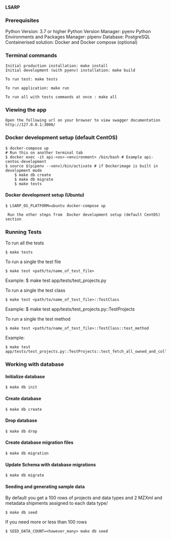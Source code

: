 #### LSARP

### Prerequisites

Python Version: 3.7 or higher
Python Version Manager: pyenv
Python Environments and Packages Manager: pipenv
Database: PostgreSQL
Containerised solution: Docker and Docker compose (optional)

### Terminal commands

    Initial production installation: make install
    Initial development (with pyenv) installation: make build

    To run test: make tests

    To run application: make run

    To run all with tests commands at once : make all


### Viewing the app ###

    Open the following url on your browser to view swagger documentation
    http://127.0.0.1:3000/

### Docker development setup (default CentOS)

    $ docker-compose up
    # Run this on another terminal tab
    $ docker exec -it api-<os>-<environment> /bin/bash # Example api-centos-development
    $ source $(pipenv --venv)/bin/activate # if Dockerimage is built in development mode
        $ make db create
        $ make db migrate
        $ make tests

#### Docker development setup (Ubuntu)

    $ LSARP_OS_PLATFORM=ubuntu docker-compose up

     Run the other steps from  Docker development setup (default CentOS) section

### Running Tests

To run all the tests

    $ make tests

To run a single the test file

    $ make test <path/to/name_of_test_file>

Example: 
    $ make test app/tests/test_projects.py

To run a single the test class

    $ make test <path/to/name_of_test_file>::TestClass

Example: 
    $ make test app/tests/test_projects.py::TestProjects

To run a single the test method

    $ make test <path/to/name_of_test_file>::TestClass::test_method

Example:

    $ make test app/tests/test_projects.py::TestProjects::test_fetch_all_owned_and_collaborating_projects_without_page_and_per_page_and_direction

### Working with database

#### Initialize database

    $ make db init

#### Create database

    $ make db create

#### Drop database

    $ make db drop

#### Create database migration files

    $ make db migration

#### Update Schema with database migrations

    $ make db migrate

#### Seeding and generating sample data 

By default you get a 100 rows of projects and data types and 2 MZXml and metadata shipments assigned to each data type/

    $ make db seed

If you need more or less than 100 rows

    $ SEED_DATA_COUNT=<however_many> make db seed
